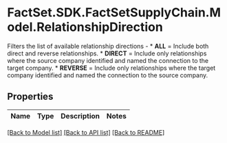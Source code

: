 # FactSet.SDK.FactSetSupplyChain.Model.RelationshipDirection
Filters the list of available relationship directions -   * **ALL** = Include both direct and reverse relationships.   * **DIRECT** = Include only relationships where the source company identified and named the connection to the target company.   * **REVERSE** = Include only relationships where the target company identified and named the connection to the source company. 

## Properties

Name | Type | Description | Notes
------------ | ------------- | ------------- | -------------

[[Back to Model list]](../README.md#documentation-for-models) [[Back to API list]](../README.md#documentation-for-api-endpoints) [[Back to README]](../README.md)

